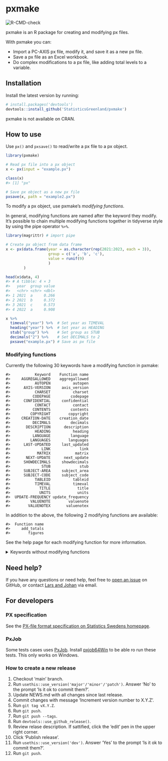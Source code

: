 
<!-- README.md is generated from README.Rmd. Please edit that file -->

# pxmake

<!-- badges: start -->

![R-CMD-check](https://github.com/StatisticsGreenland/pxmake/actions/workflows/R-CMD-check.yml/badge.svg)
<!-- badges: end -->

pxmake is an R package for creating and modifying px files.

With pxmake you can:

- Import a PC-AXIS px file, modify it, and save it as a new px file.
- Save a px file as an Excel workbook.
- Do complex modifications to a px file, like adding total levels to a
  variable.

## Installation

Install the latest version by running:

``` r
# install.packages('devtools')
devtools::install_github('StatisticsGreenland/pxmake')
```

pxmake is not available on CRAN.

## How to use

Use `px()` and `pxsave()` to read/write a px file to a px object.

``` r
library(pxmake)

# Read px file into a px object
x <- px(input = "example.px")

class(x)
#> [1] "px"

# Save px object as a new px file
pxsave(x, path = "example2.px")
```

To modify a px object, use pxmake’s *modifying functions*.

In general, modifying functions are named after the keyword they modify.
It’s possible to chain multiple modifying functions together in
tidyverse style by using the pipe operator `%>%`.

``` r
library(magrittr) # import pipe

# Create px object from data frame
x <- px(data.frame(year = as.character(rep(2021:2023, each = 3)), 
                   group = c('a', 'b', 'c'), 
                   value = runif(9)
                   )
        ) 

head(x$data, 4)
#> # A tibble: 4 × 3
#>   year  group value
#>   <chr> <chr> <dbl>
#> 1 2021  a     0.266
#> 2 2021  b     0.372
#> 3 2021  c     0.573
#> 4 2022  a     0.908

x %>% 
  timeval("year") %>%  # Set year as TIMEVAL
  heading("year") %>%  # Set year as HEADING
  stub("group") %>%    # Set group as STUB
  decimals("2") %>%    # Set DECIMALS to 2
  pxsave("example.px") # Save as px file
```

### Modifying functions

Currently the following 30 keywords have a modifying function in pxmake:

    #>           Keyword    Function name
    #>     AGGREGALLOWED    aggregallowed
    #>           AUTOPEN          autopen
    #>      AXIS-VERSION     axis_version
    #>           CHARSET          charset
    #>          CODEPAGE         codepage
    #>      CONFIDENTIAL     confidential
    #>           CONTACT          contact
    #>          CONTENTS         contents
    #>         COPYRIGHT        copyright
    #>     CREATION-DATE    creation_date
    #>          DECIMALS         decimals
    #>       DESCRIPTION      description
    #>           HEADING          heading
    #>          LANGUAGE         language
    #>         LANGUAGES        languages
    #>      LAST-UPDATED     last_updated
    #>              LINK             link
    #>            MATRIX           matrix
    #>       NEXT-UPDATE      next_update
    #>      SHOWDECIMALS     showdecimals
    #>              STUB             stub
    #>      SUBJECT-AREA     subject_area
    #>      SUBJECT-CODE     subject_code
    #>           TABLEID          tableid
    #>           TIMEVAL          timeval
    #>             TITLE            title
    #>             UNITS            units
    #>  UPDATE-FREQUENCY update_frequency
    #>         VALUENOTE        valuenote
    #>        VALUENOTEX       valuenotex

In addition to the above, the following 2 modifying functions are
available:

    #>  Function name
    #>     add_totals
    #>        figures

See the help page for each modifying function for more information.

<details>
<summary>
Keywords without modifying functions
</summary>

These 54 keywords currently doesn’t have a modifying function, but can
be implemented.

    #>              Keyword       Function name Priority Complexity
    #>         ATTRIBUTE-ID        attribute_id                    
    #>       ATTRIBUTE-TEXT      attribute_text                    
    #>           ATTRIBUTES          attributes                    
    #>           BASEPERIOD          baseperiod        *       Hard
    #>             CELLNOTE            cellnote        *       Hard
    #>            CELLNOTEX           cellnotex        *       Hard
    #>             CFPRICES            cfprices        *       Easy
    #>         CONTVARIABLE        contvariable       **       Hard
    #>                 DATA                data       **       Easy
    #>             DATABASE            database                    
    #>             DATANOTE            datanote                    
    #>         DATANOTECELL        datanotecell                    
    #>          DATANOTESUM         datanotesum                    
    #>          DATASYMBOL1         datasymbol1                    
    #>          DATASYMBOL2         datasymbol2                    
    #>          DATASYMBOL3         datasymbol3                    
    #>          DATASYMBOL4         datasymbol4                    
    #>          DATASYMBOL5         datasymbol5                    
    #>          DATASYMBOL6         datasymbol6                    
    #>        DATASYMBOLNIL       datasymbolnil                    
    #>        DATASYMBOLSUM       datasymbolsum                    
    #>               DAYADJ              dayadj                    
    #>        DEFAULT-GRAPH       default_graph                    
    #>   DESCRIPTIONDEFAULT  descriptiondefault                    
    #>       DIRECTORY-PATH      directory_path                    
    #>               DOMAIN              domain       **     Medium
    #>         DOUBLECOLUMN        doublecolumn                    
    #>          ELIMINATION         elimination       **     Medium
    #>      FIRST-PUBLISHED     first_published                    
    #>          HIERARCHIES         hierarchies                    
    #>      HIERARCHYLEVELS     hierarchylevels                    
    #>  HIERARCHYLEVELSOPEN hierarchylevelsopen                    
    #>       HIERARCHYNAMES      hierarchynames                    
    #>                 INFO                info                    
    #>             INFOFILE            infofile                    
    #>                 KEYS                keys                    
    #>                  MAP                 map       **       Easy
    #>              META-ID             meta_id                    
    #>                 NOTE                note       **       Hard
    #>                NOTEX               notex       **       Hard
    #>  OFFICIAL-STATISTICS official_statistics                    
    #>          PARTITIONED         partitioned                    
    #>            PRECISION           precision       **     Medium
    #>             PRESTEXT            prestext                    
    #>            PX-SERVER           px_server                    
    #>            REFPERIOD           refperiod                    
    #>             ROUNDING            rounding                    
    #>              SEASADJ             seasadj                    
    #>               SOURCE              source       **     Medium
    #>              STOCKFA             stockfa       **       Easy
    #>               SURVEY              survey                    
    #>             SYNONYMS            synonyms                    
    #>               VALUES              values       **       Hard
    #>        VARIABLE-TYPE       variable_type       **       Hard

Finally these 2 keywords will not have a modifying function, because
they are automatically determined by the data.

    #>       Keyword
    #>         CODES
    #>  VARIABLECODE

</details>

## Need help?

If you have any questions or need help, feel free to [open an
issue](https://github.com/StatisticsGreenland/pxmake/issues/new) on
GitHub, or contact [Lars and
Johan](https://github.com/StatisticsGreenland/pxmake/graphs/contributors)
via email.

## For developers

### PX specification

See the [PX-file format specification on Statistics Swedens
homepage](https://www.scb.se/globalassets/vara-tjanster/px-programmen/px-file_format_specification_2013.pdf).

### PxJob

Some tests cases uses
[PxJob](https://www.stat.fi/tup/tilastotietokannat/px-tuoteperhe_en.html).
Install [pxjob64Win](https://github.com/StatisticsGreenland/pxjob64Win)
to be able ro run these tests. This only works on Windows.

### How to create a new release

1.  Checkout ‘main’ branch.
2.  Run `usethis::use_version('major'/'minor'/'patch')`. Answer ‘No’ to
    the prompt ‘Is it ok to commit them?’.
3.  Update NEWS.md with all changes since last release.
4.  Commit changes with message ‘Increment version number to X.Y.Z’.
5.  Run `git tag vX.Y.Z`.
6.  Run `git push`.
7.  Run `git push --tags`.
8.  Run `devtools::use_github_release()`.
9.  Review relase description. If sattified, click the ‘edit’ pen in the
    upper right corner.
10. Click ‘Publish release’.
11. Run `usethis::use_version('dev')`. Answer ‘Yes’ to the prompt ‘Is it
    ok to commit them?’.
12. Run `git push`.
